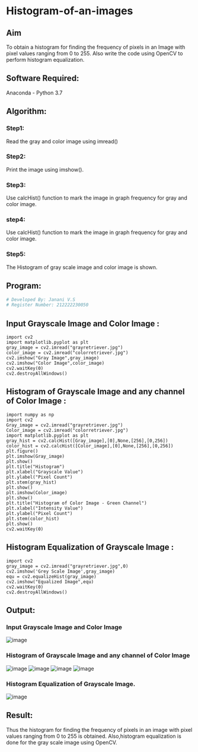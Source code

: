 # Histogram-of-an-images
## Aim
To obtain a histogram for finding the frequency of pixels in an Image with pixel values ranging from 0 to 255. Also write the code using OpenCV to perform histogram equalization.

## Software Required:
Anaconda - Python 3.7

## Algorithm:
### Step1:
Read the gray and color image using imread()

### Step2:
Print the image using imshow().



### Step3:
Use calcHist() function to mark the image in graph frequency for gray and color image.

### step4:
Use calcHist() function to mark the image in graph frequency for gray and color image.

### Step5:
The Histogram of gray scale image and color image is shown.


## Program:
```python
# Developed By: Janani V.S
# Register Number: 212222230050
```
## Input Grayscale Image and Color Image :
```
import cv2
import matplotlib.pyplot as plt
gray_image = cv2.imread("grayretriever.jpg")
color_image = cv2.imread("colorretriever.jpg")
cv2.imshow("Gray Image",gray_image)
cv2.imshow("Color Image",color_image)
cv2.waitKey(0)
cv2.destroyAllWindows()
```
## Histogram of Grayscale Image and any channel of Color Image :
```
import numpy as np
import cv2
Gray_image = cv2.imread("grayretriever.jpg")
Color_image = cv2.imread("colorretriever.jpg")
import matplotlib.pyplot as plt
gray_hist = cv2.calcHist([Gray_image],[0],None,[256],[0,256])
color_hist = cv2.calcHist([Color_image],[0],None,[256],[0,256])
plt.figure()
plt.imshow(Gray_image)
plt.show()
plt.title("Histogram")
plt.xlabel("Grayscale Value")
plt.ylabel("Pixel Count")
plt.stem(gray_hist)
plt.show()
plt.imshow(Color_image)
plt.show()
plt.title("Histogram of Color Image - Green Channel")
plt.xlabel("Intensity Value")
plt.ylabel("Pixel Count")
plt.stem(color_hist)
plt.show()
cv2.waitKey(0)
```
## Histogram Equalization of Grayscale Image :
```
import cv2
gray_image = cv2.imread("grayretriever.jpg",0)
cv2.imshow('Grey Scale Image',gray_image)
equ = cv2.equalizeHist(gray_image)
cv2.imshow("Equalized Image",equ)
cv2.waitKey(0)
cv2.destroyAllWindows()
```


## Output:
### Input Grayscale Image and Color Image
![image](https://github.com/janani225/Histogram-of-an-images/assets/113497333/2033f7e1-9efc-4781-9365-bbd15c60df8e)


### Histogram of Grayscale Image and any channel of Color Image
![image](https://github.com/janani225/Histogram-of-an-images/assets/113497333/e71f96d4-4362-48e1-bc1a-d98fc49ad0b4)
![image](https://github.com/janani225/Histogram-of-an-images/assets/113497333/6e2c0158-651f-4b2a-8434-075d2d93eff2)
![image](https://github.com/janani225/Histogram-of-an-images/assets/113497333/63198d54-4290-4453-ac50-02eadd7d4f05)
![image](https://github.com/janani225/Histogram-of-an-images/assets/113497333/b7cd69d1-c963-46f3-a062-6ac07ed84779)



### Histogram Equalization of Grayscale Image.
![image](https://github.com/janani225/Histogram-of-an-images/assets/113497333/8f9a3340-8c48-49d7-a37b-456dab8d8acd)




## Result: 
Thus the histogram for finding the frequency of pixels in an image with pixel values ranging from 0 to 255 is obtained. Also,histogram equalization is done for the gray scale image using OpenCV.
